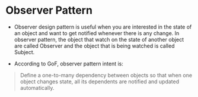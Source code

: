 # Observer Pattern

- Observer design pattern is useful when you are interested in the state of an object and want to get notified whenever there is any change. In observer pattern, the object that watch on the state of another object are called Observer and the object that is being watched is called Subject.


- According to GoF, observer pattern intent is:

> Define a one-to-many dependency between objects so that when one object changes state, all its dependents are notified and updated automatically.
